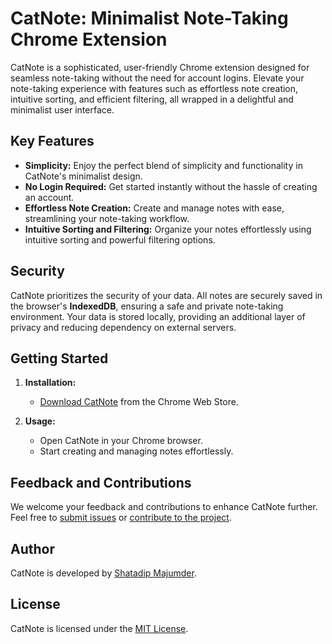 # CatNote: Minimalist Note-Taking Chrome Extension

CatNote is a sophisticated, user-friendly Chrome extension designed for seamless note-taking without the need for account logins. Elevate your note-taking experience with features such as effortless note creation, intuitive sorting, and efficient filtering, all wrapped in a delightful and minimalist user interface.

## Key Features

- **Simplicity:** Enjoy the perfect blend of simplicity and functionality in CatNote's minimalist design.
- **No Login Required:** Get started instantly without the hassle of creating an account.
- **Effortless Note Creation:** Create and manage notes with ease, streamlining your note-taking workflow.
- **Intuitive Sorting and Filtering:** Organize your notes effortlessly using intuitive sorting and powerful filtering options.

## Security

CatNote prioritizes the security of your data. All notes are securely saved in the browser's __IndexedDB__, ensuring a safe and private note-taking environment. Your data is stored locally, providing an additional layer of privacy and reducing dependency on external servers.

## Getting Started

1. **Installation:**
   - [Download CatNote](https://chromewebstore.google.com/search/CatNote) from the Chrome Web Store.

2. **Usage:**
   - Open CatNote in your Chrome browser.
   - Start creating and managing notes effortlessly.

## Feedback and Contributions

We welcome your feedback and contributions to enhance CatNote further. Feel free to [submit issues](#) or [contribute to the project](#).

## Author

CatNote is developed by [Shatadip Majumder](https://www.shatadip.com).

## License

CatNote is licensed under the [MIT License](LICENSE).
